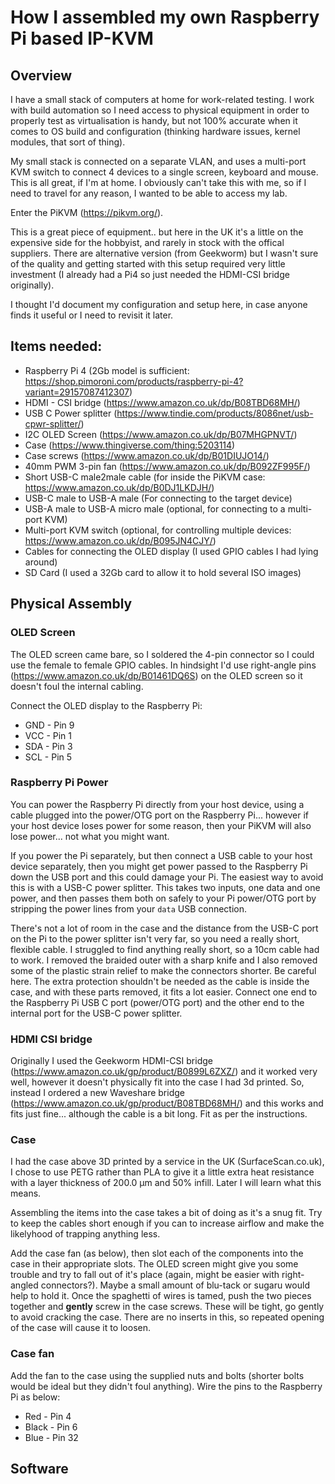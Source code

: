 # How I assembled my own Raspberry Pi based IP-KVM

## Overview
I have a small stack of computers at home for work-related testing. I work with build automation so I need access to physical equipment in order to properly test as virtualisation is handy, but not 100% accurate when it comes to OS build and configuration (thinking hardware issues, kernel modules, that sort of thing).

My small stack is connected on a separate VLAN, and uses a multi-port KVM switch to connect 4 devices to a single screen, keyboard and mouse. This is all great, if I'm at home. I obviously can't take this with me, so if I need to travel for any reason, I wanted to be able to access my lab. 

Enter the PiKVM (https://pikvm.org/).

This is a great piece of equipment.. but here in the UK it's a little on the expensive side for the hobbyist, and rarely in stock with the offical suppliers. There are alternative version (from Geekworm) but I wasn't sure of the quality and getting started with this setup required very little investment (I already had a Pi4 so just needed the HDMI-CSI bridge originally).

I thought I'd document my configuration and setup here, in case anyone finds it useful or I need to revisit it later.

## Items needed:
* Raspberry Pi 4 (2Gb model is sufficient: https://shop.pimoroni.com/products/raspberry-pi-4?variant=29157087412307)
* HDMI - CSI bridge (https://www.amazon.co.uk/dp/B08TBD68MH/)
* USB C Power splitter (https://www.tindie.com/products/8086net/usb-cpwr-splitter/)
* I2C OLED Screen (https://www.amazon.co.uk/dp/B07MHGPNVT/)
* Case (https://www.thingiverse.com/thing:5203114)
* Case screws (https://www.amazon.co.uk/dp/B01DIUJO14/)
* 40mm PWM 3-pin fan (https://www.amazon.co.uk/dp/B092ZF995F/)
* Short USB-C male2male cable (for inside the PiKVM case: https://www.amazon.co.uk/dp/B0DJ1LKDJH/)
* USB-C male to USB-A male (For connecting to the target device)
* USB-A male to USB-A micro male (optional, for connecting to a multi-port KVM)
* Multi-port KVM switch (optional, for controlling multiple devices: https://www.amazon.co.uk/dp/B095JN4CJY/)
* Cables for connecting the OLED display (I used GPIO cables I had lying around)
* SD Card (I used a 32Gb card to allow it to hold several ISO images)


## Physical Assembly

### OLED Screen
The OLED screen came bare, so I soldered the 4-pin connector so I could use the female to female GPIO cables. In hindsight I'd use right-angle pins (https://www.amazon.co.uk/dp/B01461DQ6S) on the OLED screen so it doesn't foul the internal cabling.

Connect the OLED display to the Raspberry Pi:
* GND - Pin 9
* VCC - Pin 1
* SDA - Pin 3
* SCL - Pin 5

### Raspberry Pi Power

You can power the Raspberry Pi directly from your host device, using a cable plugged into the power/OTG port on the Raspberry Pi... however if your host device loses power for some reason, then your PiKVM will also lose power... not what you might want.

If you power the Pi separately, but then connect a USB cable to your host device separately, then you might get power passed to the Raspberry Pi down the USB port and this could damage your Pi. The easiest way to avoid this is with a USB-C power splitter. This takes two inputs, one data and one power, and then passes them both on safely to your Pi power/OTG port by stripping the power lines from your `data` USB connection.

There's not a lot of room in the case and the distance from the USB-C port on the Pi to the power splitter isn't very far, so you need a really short, flexible cable. I struggled to find anything really short, so a 10cm cable had to work. I removed the braided outer with a sharp knife and I also removed some of the plastic strain relief to make the connectors shorter. Be careful here. The extra protection shouldn't be needed as the cable is inside the case, and with these parts removed, it fits a lot easier. Connect one end to the Raspberry Pi USB C port (power/OTG port) and the other end to the internal port for the USB-C power splitter.

### HDMI CSI bridge

Originally I used the Geekworm HDMI-CSI bridge (https://www.amazon.co.uk/gp/product/B0899L6ZXZ/) and it worked very well, however it doesn't physically fit into the case I had 3d printed. So, instead I ordered a new Waveshare bridge (https://www.amazon.co.uk/gp/product/B08TBD68MH/) and this works and fits just fine... although the cable is a bit long. Fit as per the instructions.

### Case
I had the case above 3D printed by a service in the UK (SurfaceScan.co.uk), I chose to use PETG rather than PLA to give it a little extra heat resistance with a layer thickness of 200.0 µm and 50% infill. Later I will learn what this means.

Assembling the items into the case takes a bit of doing as it's a snug fit. Try to keep the cables short enough if you can to increase airflow and make the likelyhood of trapping anything less.

Add the case fan (as below), then slot each of the components into the case in their appropriate slots. The OLED screen might give you some trouble and try to fall out of it's place (again, might be easier with right-angled connectors?). Maybe a small amount of blu-tack or sugaru would help to hold it. Once the spaghetti of wires is tamed, push the two pieces together and **gently** screw in the case screws. These will be tight, go gently to avoid cracking the case. There are no inserts in this, so repeated opening of the case will cause it to loosen.

### Case fan
Add the fan to the case using the supplied nuts and bolts (shorter bolts would be ideal but they didn't foul anything). Wire the pins to the Raspberry Pi as below:
* Red - Pin 4
* Black - Pin 6
* Blue - Pin 32

## Software

